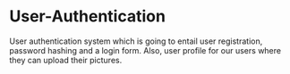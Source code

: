 # User-Authentication
User authentication system which is going to entail user registration, password hashing and a login form. Also, user profile for our users where they can upload their pictures. 
